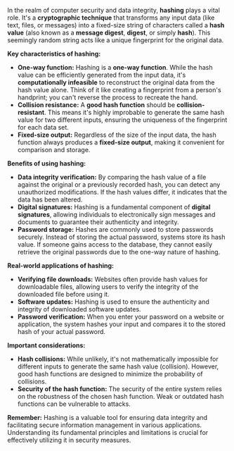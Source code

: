 In the realm of computer security and data integrity, **hashing** plays a vital role. It's a **cryptographic technique** that transforms any input data (like text, files, or messages) into a fixed-size string of characters called a **hash value** (also known as a **message digest**, **digest**, or simply **hash**). This seemingly random string acts like a unique fingerprint for the original data.

**Key characteristics of hashing:**

- **One-way function:** Hashing is a **one-way function**. While the hash value can be efficiently generated from the input data, it's **computationally infeasible** to reconstruct the original data from the hash value alone. Think of it like creating a fingerprint from a person's handprint; you can't reverse the process to recreate the hand.
- **Collision resistance:** A **good hash function** should be **collision-resistant**. This means it's highly improbable to generate the same hash value for two different inputs, ensuring the uniqueness of the fingerprint for each data set.
- **Fixed-size output:** Regardless of the size of the input data, the hash function always produces a **fixed-size output**, making it convenient for comparison and storage.

**Benefits of using hashing:**

- **Data integrity verification:** By comparing the hash value of a file against the original or a previously recorded hash, you can detect any unauthorized modifications. If the hash values differ, it indicates that the data has been altered.
- **Digital signatures:** Hashing is a fundamental component of **digital signatures**, allowing individuals to electronically sign messages and documents to guarantee their authenticity and integrity.
- **Password storage:** Hashes are commonly used to store passwords securely. Instead of storing the actual password, systems store its hash value. If someone gains access to the database, they cannot easily retrieve the original passwords due to the one-way nature of hashing.

**Real-world applications of hashing:**

- **Verifying file downloads:** Websites often provide hash values for downloadable files, allowing users to verify the integrity of the downloaded file before using it.
- **Software updates:** Hashing is used to ensure the authenticity and integrity of downloaded software updates.
- **Password verification:** When you enter your password on a website or application, the system hashes your input and compares it to the stored hash of your actual password.

**Important considerations:**

- **Hash collisions:** While unlikely, it's not mathematically impossible for different inputs to generate the same hash value (collision). However, good hash functions are designed to minimize the probability of collisions.
- **Security of the hash function:** The security of the entire system relies on the robustness of the chosen hash function. Weak or outdated hash functions can be vulnerable to attacks.

**Remember:** Hashing is a valuable tool for ensuring data integrity and facilitating secure information management in various applications. Understanding its fundamental principles and limitations is crucial for effectively utilizing it in security measures.